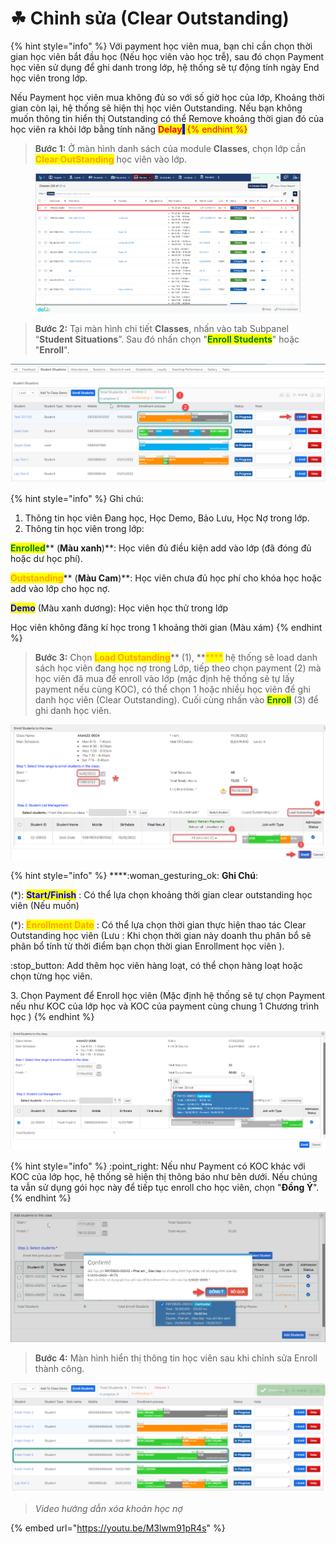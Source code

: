# ☘ Chỉnh sửa (Clear Outstanding)

{% hint style="info" %}
Với payment học viên mua, bạn chỉ cần chọn thời gian học viên bắt đầu học (Nếu học viên vào học trễ), sau đó chọn Payment học viên sử dụng để ghi danh trong lớp, hệ thống sẽ tự động tính ngày End học viên trong lớp.&#x20;

Nếu Payment học viên mua không đủ so với số giờ học của lớp, Khoảng thời gian còn lại, hệ thống sẽ hiện thị học viên Outstanding. Nếu bạn không muốn thông tin hiển thị Outstanding có thể Remove khoảng thời gian đó của học viên ra khỏi lớp bằng tính năng <mark style="background-color:blue;"><mark style="color:red;">**Delay**<mark style="color:red;"></mark><mark style="background-color:blue;">.</mark>
{% endhint %}

> **Bước 1:** Ở màn hình danh sách của module **Classes**, chọn lớp cần <mark style="color:orange;">**Clear OutStanding**</mark> học viên vào lớp.

<figure><img src="../.gitbook/assets/image (49).png" alt=""><figcaption></figcaption></figure>

> **Bước 2:** Tại màn hình chi tiết **Classes**, nhấn vào tab Subpanel “**Student Situations**”. Sau đó nhấn chọn "<mark style="color:green;">**Enroll Students**</mark>" hoặc "**Enroll**".

![](../.gitbook/assets/edit1.png)

{% hint style="info" %}
Ghi chú:

1. Thông tin học viên Đang học, Học Demo, Bảo Lưu, Học Nợ trong lớp.
2. Thông tin học viên trong lớp:&#x20;

<mark style="color:green;">**Enrolled**</mark>** (**Màu xanh**)**: Học viên đủ điều kiện add vào lớp (đã đóng đủ hoặc dư học phí).

<mark style="color:orange;">**Outstanding**</mark>** (**Màu Cam**)**: Học viên chưa đủ học phí cho khóa học hoặc add vào lớp cho học nợ.

<mark style="color:blue;">**Demo**</mark> (Màu xanh dương): Học viên học thử trong lớp

Học viên không đăng kí học trong 1 khoảng thời gian (Màu xám)
{% endhint %}

> **Bước 3:** Chọn <mark style="color:orange;">**Load Outstanding**</mark>** (1), **<mark style="color:orange;">****</mark> hệ thống sẽ load danh sách học viên đang học nợ trong Lớp, tiếp theo chọn payment (2) mà học viên đã mua để enroll vào lớp (mặc định hệ thống sẽ tự lấy payment nếu cùng KOC), có thể  chọn 1 hoặc nhiều học viên để ghi danh học viên (Clear Outstanding). Cuối cùng nhấn vào <mark style="color:green;">**Enroll**</mark> (3) để ghi danh học viên.

![](../.gitbook/assets/edit2.png)

{% hint style="info" %}
****:woman\_gesturing\_ok: **Ghi Chú**:

(\*):  <mark style="color:blue;">**Start/Finish**</mark> : Có thể lựa chọn khoảng thời gian clear outstanding học viên (Nếu muốn)

(\*): <mark style="color:orange;">**Enrollment Date**</mark> : Có thể lựa chọn thời gian thực hiện thao tác Clear Outstanding học viên (Lưu  : Khi chọn thời gian này doanh thu phân bổ sẽ phân bổ tính từ thời điểm bạn chọn thời gian Enrollment học viên ).

:stop\_button: Add thêm học viên hàng loạt, có thể chọn hàng loạt hoặc chọn từng học viên.

3\. Chọn Payment để Enroll học viên (Mặc định hệ thống sẽ tự chọn Payment nếu như KOC của lớp học và KOC của payment cùng chung 1 Chương trình học )
{% endhint %}

![](../.gitbook/assets/addhv.png)

{% hint style="info" %}
:point\_right: Nếu như Payment có KOC khác với KOC của lớp học, hệ thống sẽ hiện thị thông báo như bên dưới. Nếu chúng ta vẫn sử dụng gói học này để tiếp tục enroll cho học viên, chọn "**Đồng Ý**".
{% endhint %}

![](<../.gitbook/assets/3 (1).jpg>)

> **Bước 4:** Màn hình hiển thị thông tin học viên sau khi chỉnh sửa Enroll thành công.

![](../.gitbook/assets/dela3.png)

> _Video hướng dẫn xóa khoản học nợ_

{% embed url="https://youtu.be/M3lwm91pR4s" %}
